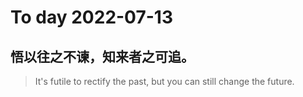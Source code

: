 
# To day 2022-07-13


## 悟以往之不谏，知来者之可追。
> It's futile to rectify the past, but you can still change the future.

    